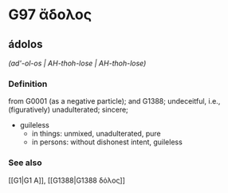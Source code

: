 # G97 ἄδολος

## ádolos

_(ad'-ol-os | AH-thoh-lose | AH-thoh-lose)_

### Definition

from G0001 (as a negative particle); and G1388; undeceitful, i.e., (figuratively) unadulterated; sincere; 

- guileless
  - in things: unmixed, unadulterated, pure
  - in persons: without dishonest intent, guileless

### See also

[[G1|G1 Α]], [[G1388|G1388 δόλος]]
